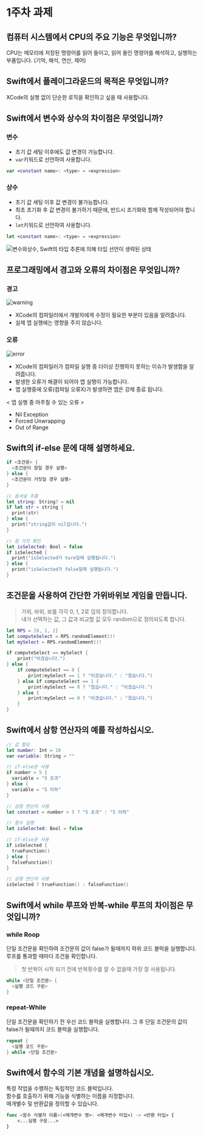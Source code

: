 # 1주차 과제

## 컴퓨터 시스템에서 CPU의 주요 기능은 무엇입니까?
CPU는 메모리에 저장된 명령어를 읽어 들이고, 읽어 들인 명령어를 해석하고, 실행하는 부품입니다. (기억, 해석, 연산, 제어)


## Swift에서 플레이그라운드의 목적은 무엇입니까?
XCode의 실행 없이 단순한 로직을 확인하고 싶을 때 사용합니다. 

## Swift에서 변수와 상수의 차이점은 무엇입니까?
### **변수**
- 초기 값 세팅 이후에도 값 변경이 가능합니다.
- `var`키워드로 선언하여 사용합니다.
``` swift
var <constant name>: <type> = <expression>
```
### **상수**
- 초기 값 세팅 이후 값 변경이 불가능합니다.
- 최초 초기화 후 값 변경이 불가하기 때문에, 반드시 초기화와 함께 작성되어야 합니다.
- `let`키워드로 선언하여 사용합니다.
``` swift
let <constant name>: <type> = <expression>
```
![변수와상수, Swift의 타입 추론에 의해 타입 선언이 생략된 상태](https://github.com/jinaiOS/SwiftMaster-Study/assets/37203919/21331768-9c84-4bfb-8990-518e7ebb4135)

## 프로그래밍에서 경고와 오류의 차이점은 무엇입니까?
### 경고
![warning](https://github.com/jinaiOS/SwiftMaster-Study/assets/37203919/a191926b-dca9-46b9-bcc6-186ad490a3be)

- XCode의 컴파일러에서 개발자에게 수정이 필요한 부분이 있음을 알려줍니다.
- 실제 앱 실행에는 영향을 주지 않습니다.

### 오류
![error](https://github.com/jinaiOS/SwiftMaster-Study/assets/37203919/a2550459-33c4-4895-a9e5-96416b156800)

* XCode의 컴파일러가 컴파일 실행 중 더이상 진행하지 못하는 이슈가 발생함을 알려줍니다.
* 발생한 오류가 해결이 되어야 앱 실행이 가능합니다.
* 앱 실행중에 오류(컴파일 오류X)가 발생하면 앱은 강제 종료 됩니다.

< 앱 실행 중 마주칠 수 있는 오류 >
- Nil Exception
- Forced Unwrapping
- Out of Range


## Swift의 if-else 문에 대해 설명하세요.
``` swift
if <조건문> {
  <조건문이 참일 경우 실행>
} else {
  <조건문이 거짓일 경우 실행>
}

// 옵셔널 추출
let string: String? = nil
if let str = string {
  print(str)
} else {
  print("string값이 nil입니다.")
}

// 참 거짓 확인
let isSelected: Bool = false
if isSelected {
  print("isSelected가 ture일때 실행됩니다.")
} else {
  print("isSelected가 false일때 실행됩니다.")
}
```

## 조건문을 사용하여 간단한 가위바위보 게임을 만듭니다.
> 가위, 바위, 보를 각각 0, 1, 2로 임의 정의합니다.<br/>
> 내가 선택하는 값, 그 값과 비교할 값 모두 random으로 정의되도록 합니다.
``` swift
let RPS = [0, 1, 2]
let computeSelect = RPS.randomElement()!
let mySelect = RPS.randomElement()!

if computeSelect == mySelect {
    print("비겼습니다.")
} else {
    if computeSelect == 0 {
        print(mySelect == 1 ? "이겼습니다." : "졌습니다.")
    } else if computeSelect == 1 {
        print(mySelect == 0 ? "졌습니다." : "이겼습니다.")
    } else {
        print(mySelect == 0 ? "이겼습니다." : "졌습니다.")
    }
}
```

## Swift에서 삼항 연산자의 예를 작성하십시오.
``` swift
// 값 할당
let number: Int = 10
var variable: String = ""

// if-else문 사용
if number > 5 {
  variable = "5 초과"
} else {
  variable = "5 이하"
}

// 삼항 연산자 사용
let constant = number > 5 ? "5 초과" : "5 이하"

// 함수 실행
let isSelected: Bool = false

// if-else문 사용
if isSelected {
  trueFunction()
} else {
  falseFunction()
}

// 삼항 연산자 사용
isSelected ? trueFunction() : falseFunction()
```

## Swift에서 while 루프와 반복-while 루프의 차이점은 무엇입니까?

### while Roop
단일 조건문을 확인하여 조건문의 값이 false가 될때까지 하위 코드 블럭을 실행합니다.
루프를 통과할 때마다 조건을 확인합니다.
> 첫 반복이 시작 되기 전에 반복횟수를 알 수 없을때 가장 잘 사용됩니다.
``` swift
while <단일 조건문> {
  <실행 코드 구문>
}
```

### repeat-While
단일 조건문을 확인하기 전 우선 코드 블럭을 실행합니다. 그 후 단일 조건문의 값이 false가 될때까지 코드 블럭을 실행합니다.
``` swift
repeat {
  <실행 코드 구문>
} while <단일 조건문>
```

## Swift에서 함수의 기본 개념을 설명하십시오.
특정 작업을 수행하는 독립적인 코드 블럭입니다.<br/>
함수를 호출하기 위해 기능을 식별하는 이름을 지정합니다.<br/>
매개별수 및 반환값을 정의할 수 있습니다.<br/>
``` swift
func <함수 식별자 이름>(<매개변수 명>: <매개변수 타입>) -> <반환 타입> {
    <...실행 구문...>
}
```
